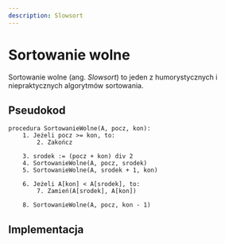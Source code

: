 ```yaml
---
description: Slowsort
---
```


# Sortowanie wolne

Sortowanie wolne (ang. *Slowsort*) to jeden z humorystycznych i niepraktycznych algorytmów sortowania.

## Pseudokod

```
procedura SortowanieWolne(A, pocz, kon):
    1. Jeżeli pocz >= kon, to:
        2. Zakończ

    3. srodek := (pocz + kon) div 2
    4. SortowanieWolne(A, pocz, srodek)
    5. SortowanieWolne(A, srodek + 1, kon)
    
    6. Jeżeli A[kon] < A[srodek], to:
        7. Zamień(A[srodek], A[kon])

    8. SortowanieWolne(A, pocz, kon - 1)
```

## Implementacja

<!-- ### C++

{% content-ref url="../../programming/c++/algorithms/sorting/slow-sort.md" %}
[slow-sort.md](../../programming/c++/algorithms/sorting/slow-sort.md)
{% endcontent-ref %}

### Python

{% content-ref url="../../programming/python/algorithms/sorting/slow-sort.md" %}
[slow-sort.md](../../programming/python/algorithms/sorting/slow-sort.md)
{% endcontent-ref %} -->
